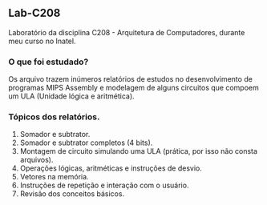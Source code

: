 ## Lab-C208
Laboratório da disciplina C208 - Arquitetura de Computadores, durante meu curso no Inatel.

### O que foi estudado?
Os arquivo trazem inúmeros relatórios de estudos no desenvolvimento de programas MIPS Assembly e modelagem de alguns circuitos que compoem um ULA (Unidade lógica e aritmética).<br>

### Tópicos dos relatórios.
1. Somador e subtrator.
2. Somador e subtrator completos (4 bits).
3. Montagem de circuito simulando uma ULA (prática, por isso não consta arquivos).
4. Operações lógicas, aritméticas e instruções de desvio.
5. Vetores na memória.
6. Instruções de repetição e interação com o usuário.
7. Revisão dos conceitos básicos.
